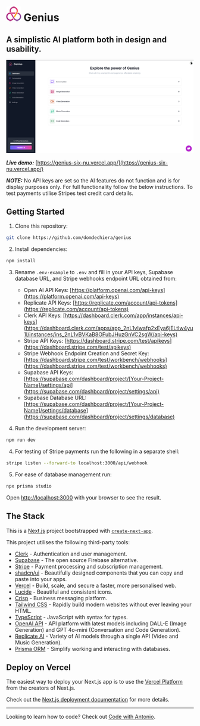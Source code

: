 # ![](genius-logo.png) Genius

## A simplistic AI platform both in design and usability.

![genius-screenshot.png](genius-screenshot.png)

***Live demo:*** [https://genius-six-nu.vercel.app/](https://genius-six-nu.vercel.app/)

***NOTE:*** No API keys are set so the AI features do not function and is for display purposes only. For full functionality follow the below instructions. To test payments utilise Stripes test credit card details.

## Getting Started

1. Clone this repository:

```bash
git clone https://github.com/domdechiera/genius
```

2. Install dependencies:

```bash
npm install
```

3. Rename `.env-example` to `.env` and fill in your API keys, Supabase database URL, and Stripe webhooks endpoint URL obtained from:

   - Open AI API Keys: [https://platform.openai.com/api-keys](https://platform.openai.com/api-keys)
   - Replicate API Keys: [https://replicate.com/account/api-tokens](https://replicate.com/account/api-tokens)
   - Clerk API Keys: [https://dashboard.clerk.com/app/instances/api-keys](https://dashboard.clerk.com/apps/app_2nL1vIwafp2xEya6jELtIw4yu1I/instances/ins_2nL1vBVKaB8OFubJHuzGnVC2sgW/api-keys)
   - Stripe API Keys: [https://dashboard.stripe.com/test/apikeys](https://dashboard.stripe.com/test/apikeys)
   - Stripe Webhook Endpoint Creation and Secret Key: [https://dashboard.stripe.com/test/workbench/webhooks](https://dashboard.stripe.com/test/workbench/webhooks)
   - Supabase API Keys: [https://supabase.com/dashboard/project/[Your-Project-Name]/settings/api](https://supabase.com/dashboard/project/settings/api)
   - Supabase Database URL: [https://supabase.com/dashboard/project/[Your-Project-Name]/settings/database](https://supabase.com/dashboard/project/settings/database)

   

4. Run the development server:

```bash
npm run dev
```

4. For testing of Stripe payments run the following in a separate shell:

```bash
stripe listen --forward-to localhost:3000/api/webhook
```

5. For ease of database management run:

```bash
npx prisma studio
```

Open [http://localhost:3000](http://localhost:3000) with your browser to see the result.

## The Stack

This is a [Next.js](https://nextjs.org/) project bootstrapped with [`create-next-app`](https://github.com/vercel/next.js/tree/canary/packages/create-next-app).

This project utilises the following third-party tools:

- [Clerk](https://clerk.com) - Authentication and user management.
- [Supabase](https://supabase.com) - The open source Firebase alternative.
- [Stripe](https://stripe.com) - Payment processing and subscription management.
- [shadcn/ui](https://ui.shadcn.com/) - Beautifully designed components that you can copy and paste into your apps.
- [Vercel](https://vercel.com) -  Build, scale, and secure a faster, more personalised web.
- [Lucide](https://lucide.dev/) - Beautiful and consistent icons.
- [Crisp](https://crisp.chat/) - Business messaging platform.
- [Tailwind CSS](https://tailwindcss.com/) - Rapidly build modern websites without ever leaving your HTML.
- [TypeScript](https://www.typescriptlang.org/) - JavaScript with syntax for types.
- [OpenAI API](https://platform.openai.com/) -  API platform with latest models including DALL-E (Image Generation) and  GPT 4o-mini (Conversation and Code Generation).
- [Replicate AI](https://replicate.com) - Variety of AI models through a single API (Video and Music Generation).
- [Prisma ORM](https://prisma.io) - Simplify working and interacting with databases.

## Deploy on Vercel

The easiest way to deploy your Next.js app is to use the [Vercel Platform](https://vercel.com) from the creators of Next.js.

Check out the [Next.js deployment documentation](https://nextjs.org/docs/deployment) for more details.

---

Looking to learn how to code? Check out [Code with Antonio](https://www.codewithantonio.com/).

